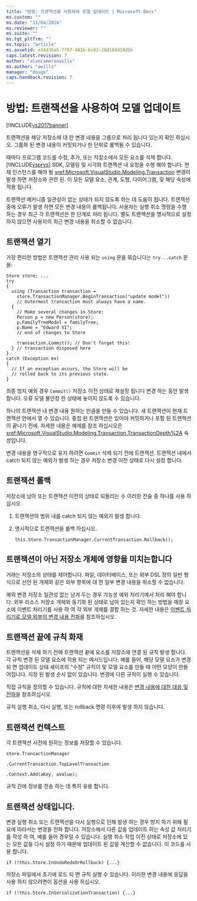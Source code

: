 ```yaml
---
title: "방법: 트랜잭션을 사용하여 모델 업데이트 | Microsoft Docs"
ms.custom: ""
ms.date: "11/04/2016"
ms.reviewer: ""
ms.suite: ""
ms.tgt_pltfrm: ""
ms.topic: "article"
ms.assetid: e24436a5-7f97-401b-bc83-20d188d10d5b
caps.latest.revision: 7
author: "alancameronwills"
ms.author: "awills"
manager: "douge"
caps.handback.revision: 7
---
```

# 방법: 트랜잭션을 사용하여 모델 업데이트
[!INCLUDE[vs2017banner](../code-quality/includes/vs2017banner.md)]

트랜잭션을 해당 저장소에 대 한 변경 내용을 그룹으로 처리 됩니다 있는지 확인 하십시오.  그룹화 된 변경 내용이 커밋되거나 한 단위로 롤백될 수 있습니다.  
  
 때마다 프로그램 코드를 수정, 추가, 또는 저장소에서 모든 요소를 삭제 합니다. [!INCLUDE[vsprvs](../code-quality/includes/vsprvs_md.md)] SDK, 모델링 및 시각화 트랜잭션 내 요청을 수행 해야 합니다.  현재 인스턴스를 해야 될 <xref:Microsoft.VisualStudio.Modeling.Transaction> 변경이 발생 하면 저장소와 관련 된.  이 모든 모델 요소, 관계, 도형, 다이어그램, 및 해당 속성에 적용 됩니다.  
  
 트랜잭션 메커니즘 일관성이 없는 상태가 되지 않도록 하는 데 도움이 됩니다.  트랜잭션 중에 오류가 발생 하면 모든 변경 내용이 롤백됩니다.  사용자는 실행 취소 명령을 수행 하는 경우 최근 각 트랜잭션은 한 단계로 처리 됩니다.  별도 트랜잭션을 명시적으로 설정 하지 않으면 사용자의 최근 변경 내용을 취소할 수 없습니다.  
  
## 트랜잭션 열기  
 가장 편리한 방법은 트랜잭션 관리 사용 되는 `using` 문을 묶습니다는 `try...catch` 문을:  
  
```  
Store store; ...  
try  
{  
  using (Transaction transaction =  
    store.TransactionManager.BeginTransaction("update model"))  
    // Outermost transaction must always have a name.  
  {  
    // Make several changes in Store:  
    Person p = new Person(store);  
    p.FamilyTreeModel = familyTree;  
    p.Name = "Edward VI";  
    // end of changes to Store  
  
    transaction.Commit(); // Don't forget this!  
  } // transaction disposed here  
}  
catch (Exception ex)  
{  
  // If an exception occurs, the Store will be   
  // rolled back to its previous state.  
}  
```  
  
 최종 방지 예외 경우 `Commit()` 저장소 이전 상태로 재설정 됩니다 변경 하는 동안 발생 합니다.  오류 모델 불안정 한 상태에 놓이지 않도록 수 있습니다.  
  
 하나의 트랜잭션 내 변경 내용 원하는 만큼을 만들 수 있습니다.  새 트랜잭션이 현재 트랜잭션 안에서 열 수 있습니다.  중첩 된 트랜잭션은 있어야 커밋하거나 포함 된 트랜잭션이 끝나기 전에.  자세한 내용은 예제를 참조 하십시오은 <xref:Microsoft.VisualStudio.Modeling.Transaction.TransactionDepth%2A> 속성입니다.  
  
 변경 내용을 영구적으로 유지 하려면 `Commit` 삭제 되기 전에 트랜잭션.  트랜잭션 내에서 catch 되지 않는 예외가 발생 하는 경우 저장소 변경 이전 상태로 다시 설정 합니다.  
  
## 트랜잭션 롤백  
 저장소에 남아 또는 트랜잭션 이전의 상태로 되돌리는 수 이러한 전술 중 하나를 사용 하십시오.  
  
1.  트랜잭션의 범위 내를 catch 되지 않는 예외가 발생 합니다.  
  
2.  명시적으로 트랜잭션을 롤백 하십시오.  
  
    ```  
    this.Store.TransactionManager.CurrentTransaction.Rollback();  
    ```  
  
## 트랜잭션이 아닌 저장소 개체에 영향을 미치는합니다  
 거래는 저장소의 상태를 제어합니다.  파일, 데이터베이스, 또는 외부 DSL 정의 일반 형식으로 선언 된 개체와 같은 외부 항목에 대 한 일부 변경 내용을 취소할 수 없습니다.  
  
 예외 변경 저장소 일관성 없는 남겨 두는 경우 가능성 예외 처리기에서 처리 해야 합니다.  외부 리소스 저장소 개체와 동기화 된 상태로 남아 있는지 확인 하는 방법을 매장 요소에 이벤트 처리기를 사용 하 여 각 외부 개체를 결합 하는 것.  자세한 내용은 [이벤트 처리기로 모델 외부의 변경 내용 전파](../modeling/event-handlers-propagate-changes-outside-the-model.md)를 참조하십시오.  
  
## 트랜잭션 끝에 규칙 화재  
 트랜잭션을 삭제 하기 전에 트랜잭션 끝에 요소를 저장소에 연결 된 규칙 발생 합니다.  각 규칙 변경 된 모델 요소에 적용 되는 메서드입니다.  예를 들어, 해당 모델 요소가 변경 되 면 업데이트 상태 셰이프의 "수정" 규칙이 및 모델 요소를 만들 때 어떤 모양이 만들어집니다.  지정 된 발생 순서 없이 있습니다.  변경에 다른 규칙이 실행 수 있습니다.  
  
 직접 규칙을 정의할 수 있습니다.  규칙에 대한 자세한 내용은 [변경 내용에 대한 대응 및 전파](../modeling/responding-to-and-propagating-changes.md)을 참조하십시오.  
  
 규칙 실행 취소, 다시 실행, 또는 rollback 명령 이후에 발생 하지 않습니다.  
  
## 트랜잭션 컨텍스트  
 각 트랜잭션 사전에 원하는 정보를 저장할 수 있습니다.  
  
 `store.TransactionManager`  
  
 `.CurrentTransaction.TopLevelTransaction`  
  
 `.Context.Add(aKey, aValue);`  
  
 규칙 간에 정보를 전송 하는 데 특히 유용 합니다.  
  
## 트랜잭션 상태입니다.  
 변경 실행 취소 또는 트랜잭션을 다시 실행으로 인해 발생 하는 경우 방지 하기 위해 필요에 따라서는 변경을 전파 합니다.  저장소에서 다른 값을 업데이트 하는 속성 값 처리기를 작성 하 여, 예를 들어 경우일 수 있습니다.  실행 취소 작업 이전 상태로 저장소에 있는 모든 값을 다시 설정 하기 때문에 업데이트 된 값을 계산할 수 없습니다.  이 코드를 사용 합니다.  
  
```  
if (!this.Store.InUndoRedoOrRollback) {...}  
```  
  
 저장소 파일에서 초기에 로드 되 면 규칙 실행 수 있습니다.  이러한 변경 내용에 응답을 사용 하지 않으려면이 옵션을 사용 하십시오.  
  
```  
if (!this.Store.InSerializationTransaction) {...}  
  
```